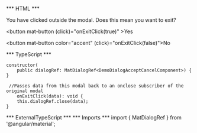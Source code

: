 *** HTML ***

You have clicked outside the modal. Does this mean you want to exit?

<button mat-button (click)="onExitClick(true)" >Yes</button>

<button mat-button color="accent" (click)="onExitClick(false)">No</button>

*** TypeScript *** 

    constructor(
        public dialogRef: MatDialogRef<DemoDialogAcceptCancelComponent>) { }

     //Passes data from this modal back to an onclose subscriber of the original modal
        onExitClick(data): void {
        this.dialogRef.close(data);
    }

*** ExternalTypeScript ***
*** Imports ***
import { MatDialogRef } from '@angular/material';